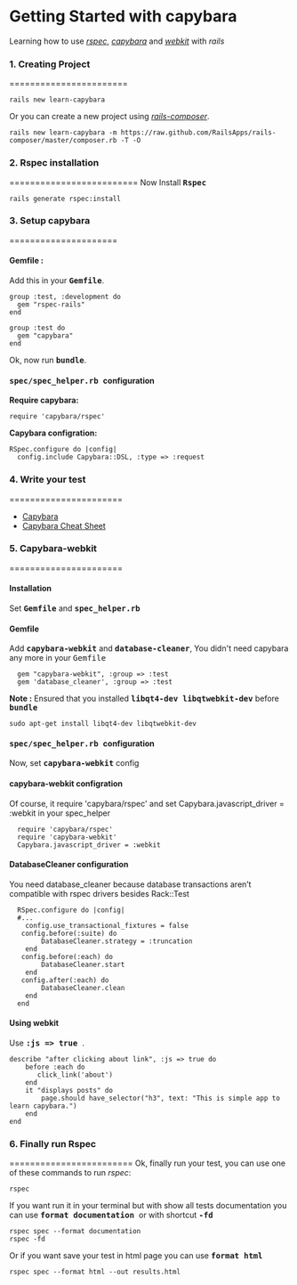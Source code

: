 Getting Started with capybara
=============================
Learning how to use [*rspec*](http://rubydoc.info/gems/rspec-rails/frames), [*capybara*](https://github.com/jnicklas/capybara) and [*webkit*](https://github.com/jnicklas/capybara#capybara-webkit) with *rails*

### 1. Creating Project
=======================

    rails new learn-capybara

  Or you can create a new project using [*rails-composer*](https://github.com/RailsApps/rails-composer).

    rails new learn-capybara -m https://raw.github.com/RailsApps/rails-composer/master/composer.rb -T -O

### 2. Rspec installation
=========================
Now Install <b><tt>Rspec</b></tt>  

    rails generate rspec:install

### 3. Setup capybara 
=====================
#### Gemfile :
   Add this in your <b><tt>Gemfile</b></tt>.

    group :test, :development do
      gem "rspec-rails"
    end

    group :test do
      gem "capybara"
    end
  
  Ok, now run <b><tt>bundle</b></tt>.


#### <tt> spec/spec_helper.rb </tt> configuration

  <b>Require capybara:</b>
  
    require 'capybara/rspec'

  <b>Capybara configration:</b>
  
    RSpec.configure do |config|
      config.include Capybara::DSL, :type => :request

### 4. Write your test
======================
* [Capybara](https://github.com/jnicklas/capybara)
* [Capybara Cheat Sheet](https://gist.github.com/428105)

### 5. Capybara-webkit
======================
#### Installation
Set <b><tt>Gemfile</b></tt> and <b><tt>spec_helper.rb</b></tt>
  
####  Gemfile
  
  Add <b><tt>capybara-webkit</b></tt> and <b><tt>database-cleaner</b></tt>, You didn't need capybara any more in your <tt>Gemfile</tt>
  
      gem "capybara-webkit", :group => :test
      gem 'database_cleaner', :group => :test
  <b>Note :</b>
  Ensured that you installed <b><tt>libqt4-dev libqtwebkit-dev</b></tt> before <b><tt>bundle</b></tt>
  
    sudo apt-get install libqt4-dev libqtwebkit-dev

####  <tt> spec/spec_helper.rb </tt> configuration
  Now, set <b><tt>capybara-webkit</b></tt> config
    
####  <b>capybara-webkit configration</b>
    
   Of course, it require 'capybara/rspec' and set Capybara.javascript_driver = :webkit in your spec_helper
   
      require 'capybara/rspec'
      require 'capybara-webkit'
      Capybara.javascript_driver = :webkit
 
####  <b>DatabaseCleaner configuration</b>
    
   You need database_cleaner because database transactions aren’t compatible with rspec drivers besides Rack::Test
   
      RSpec.configure do |config|
      #... 
        config.use_transactional_fixtures = false
       config.before(:suite) do
            DatabaseCleaner.strategy = :truncation
        end
       config.before(:each) do
            DatabaseCleaner.start
        end
       config.after(:each) do
            DatabaseCleaner.clean
        end
      end
#### Using webkit
  Use <b><tt> :js => true </b></tt>.
  
    describe "after clicking about link", :js => true do
    	before :each do
		   click_link('about')
		end
		it "displays posts" do
			page.should have_selector("h3", text: "This is simple app to learn capybara.")
		end
	end

### 6. Finally run Rspec
========================
Ok, finally run your test, you can use one of these commands to run *rspec*:
    
    rspec
  
If you want run it in your terminal but with show all tests documentation you can use <b><tt> format documentation </tt></b> or with shortcut <b><tt> -fd </tt></b> 

    rspec spec --format documentation
    rspec -fd

Or if you want save your test in html page you can use <b><tt>format html</tt></b>

    rspec spec --format html --out results.html
